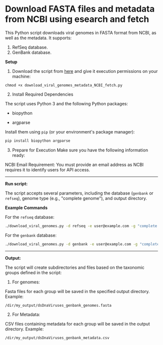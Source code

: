# Download FASTA files and metadata from NCBI using esearch and fetch

This Python script downloads viral genomes in FASTA format from NCBI, as well as the metadata. It supports:
1. RefSeq database.
2. GenBank database.

**Setup**

1. Download the script from [here](https://github.com/agudeloromero/Download_fasta_NCBI/blob/main/Download_fasta_metadata_fetch/download_viral_genomes_metadata_NCBI_fetch.py) and give it execution permissions on your machine:
```
chmod +x download_viral_genomes_metadata_NCBI_fetch.py
```

2. Install Required Dependencies

The script uses Python 3 and the following Python packages:

* biopython

* argparse

Install them using `pip` (or your environment's package manager):
```bash
pip install biopython argparse
```

3. Prepare for Execution
Make sure you have the following information ready:

NCBI Email Requirement: You must provide an email address as NCBI requires it to identify users for API access.

---

**Run script:**

The script accepts several parameters, including the database (`genbank` or `refseq`), genome type (e.g., "complete genome"), and output directory.

**Example Commands**

For the `refseq` database:
```bash
./download_viral_genomes.py -d refseq -e user@example.com -g "complete genome" -o /path/to/output_directory
```

For the `genbank` database:
```bash
./download_viral_genomes.py -d genbank -e user@example.com -g "complete genome" -o /path/to/output_directory
```

---

**Output:**

The script will create subdirectories and files based on the taxonomic groups defined in the script:

1. For genomes:

Fasta files for each group will be saved in the specified output directory. Example:
```bash
/dir/my_output/dsDnaViruses_genbank_genomes.fasta
```

2. For Metadata:

CSV files containing metadata for each group will be saved in the output directory. Example:
```bash
/dir/my_output/dsDnaViruses_genbank_metadata.csv
```
